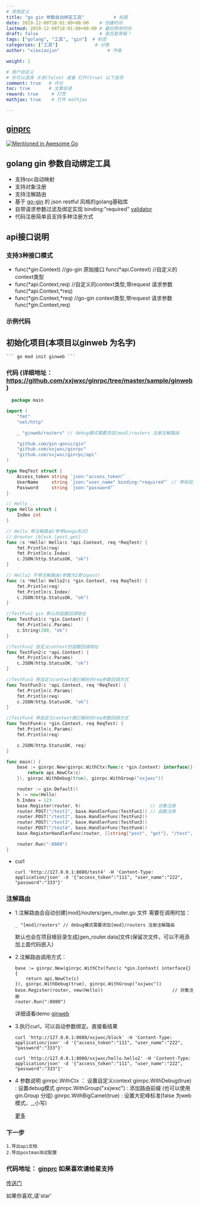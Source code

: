 ```yaml
---
# 常用定义
title: "go gin 参数自动绑定工具"           # 标题
date: 2019-12-08T18:01:00+08:00    # 创建时间
lastmod: 2019-12-08T18:01:00+08:00 # 最后修改时间
draft: false                       # 是否是草稿？
tags: ["golang", "工具", "gin"]  # 标签
categories: ["工具"]              # 分类
author: "xiexiaojun"                  # 作者

weight: 1

# 用户自定义
# 你可以选择 关闭(false) 或者 打开(true) 以下选项
comment: true   # 评论
toc: true       # 文章目录
reward: true	 # 打赏
mathjax: true    # 打开 mathjax

---
```

## [ginprc](https://github.com/xxjwxc/ginrpc)

[![Mentioned in Awesome Go](https://awesome.re/mentioned-badge.svg)](https://github.com/avelino/awesome-go) 

## golang gin 参数自动绑定工具
- 支持rpc自动映射
- 支持对象注册
- 支持注解路由
- 基于 [go-gin](https://github.com/gin-gonic/gin) 的 json restful 风格的golang基础库
- 自带请求参数过滤及绑定实现 binding:"required"  [validator](go-playground/validator.v8)
- 代码注册简单且支持多种注册方式


## api接口说明

### 支持3种接口模式

- func(*gin.Context) //go-gin 原始接口
  func(*api.Context) //自定义的context类型
- func(*api.Context,req) //自定义的context类型,带request 请求参数
  func(*api.Context,*req)
- func(*gin.Context,*req) //go-gin context类型,带request 请求参数
  func(*gin.Context,req)


### 示例代码

## 初始化项目(本项目以ginweb 为名字)
	``` go mod init ginweb ```

### 代码 (详细地址：https://github.com/xxjwxc/ginrpc/tree/master/sample/ginweb)
```go
  package main

import (
	"fmt"
	"net/http"

	_ "ginweb/routers" // debug模式需要添加[mod]/routers 注册注解路由

	"github.com/gin-gonic/gin"
	"github.com/xxjwxc/ginrpc"
	"github.com/xxjwxc/ginrpc/api"
)

type ReqTest struct {
	Access_token string `json:"access_token"`
	UserName     string `json:"user_name" binding:"required"` // 带校验方式
	Password     string `json:"password"`
}

// Hello ...
type Hello struct {
	Index int
}

// Hello 带注解路由(参考beego形式)
// @router /block [post,get]
func (s *Hello) Hello(c *api.Context, req *ReqTest) {
	fmt.Println(req)
	fmt.Println(s.Index)
	c.JSON(http.StatusOK, "ok")
}

// Hello2 不带注解路由(参数为2默认post)
func (s *Hello) Hello2(c *gin.Context, req ReqTest) {
	fmt.Println(req)
	fmt.Println(s.Index)
	c.JSON(http.StatusOK, "ok")
}

//TestFun1 gin 默认的函数回调地址
func TestFun1(c *gin.Context) {
	fmt.Println(c.Params)
	c.String(200, "ok")
}

//TestFun2 自定义context的函数回调地址
func TestFun2(c *api.Context) {
	fmt.Println(c.Params)
	c.JSON(http.StatusOK, "ok")
}

//TestFun3 带自定义context跟已解析的req参数回调方式
func TestFun3(c *api.Context, req *ReqTest) {
	fmt.Println(c.Params)
	fmt.Println(req)
	c.JSON(http.StatusOK, "ok")
}

//TestFun4 带自定义context跟已解析的req参数回调方式
func TestFun4(c *gin.Context, req ReqTest) {
	fmt.Println(c.Params)
	fmt.Println(req)

	c.JSON(http.StatusOK, req)
}

func main() {
	base := ginrpc.New(ginrpc.WithCtx(func(c *gin.Context) interface{} {
		return api.NewCtx(c)
	}), ginrpc.WithDebug(true), ginrpc.WithGroup("xxjwxc"))

	router := gin.Default()
	h := new(Hello)
	h.Index = 123
	base.Register(router, h)                          // 对象注册
	router.POST("/test1", base.HandlerFunc(TestFun1)) // 函数注册
	router.POST("/test2", base.HandlerFunc(TestFun2))
	router.POST("/test3", base.HandlerFunc(TestFun3))
	router.POST("/test4", base.HandlerFunc(TestFun4))
	base.RegisterHandlerFunc(router, []string{"post", "get"}, "/test", TestFun1) // 多种请求方式注册

	router.Run(":8080")
}
   ```

- curl
  ```
  curl 'http://127.0.0.1:8080/test4' -H 'Content-Type: application/json' -d '{"access_token":"111", "user_name":"222", "password":"333"}'
  ```

### 注解路由

- 1.注解路由会自动创建[mod]/routers/gen_router.go 文件 需要在调用时加：
	```
	_ "[mod]/routers" // debug模式需要添加[mod]/routers 注册注解路由
	```
	默认也会在项目根目录生成[gen_router.data]文件(保留次文件，可以不用添加上面代码嵌入)
- 2.注解路由调用方式：
	```
	base := ginrpc.New(ginrpc.WithCtx(func(c *gin.Context) interface{} {
		return api.NewCtx(c)
	}), ginrpc.WithDebug(true), ginrpc.WithGroup("xxjwxc"))
	base.Register(router, new(Hello))                          // 对象注册
	router.Run(":8080")
	```
	详细请看demo  [ginweb](/sample/ginweb)
- 3.执行curl，可以自动参数绑定。直接看结果
  ```
  curl 'http://127.0.0.1:8080/xxjwxc/block' -H 'Content-Type: application/json' -d '{"access_token":"111", "user_name":"222", "password":"333"}'
  ```
  ```
  curl 'http://127.0.0.1:8080/xxjwxc/hello.hello2' -H 'Content-Type: application/json' -d '{"access_token":"111", "user_name":"222", "password":"333"}'
  ```
- 4 参数说明
	ginrpc.WithCtx ： 设置自定义context
	ginrpc.WithDebug(true) : 设置debug模式
	ginrpc.WithGroup("xxjwxc") : 添加路由前缀 (也可以使用gin.Group 分组)
	ginrpc.WithBigCamel(true) : 设置大驼峰标准(false 为web模式，_,小写)

	[更多](https://godoc.org/github.com/xxjwxc/ginrpc)

### 下一步
	1.导出api文档
	2.导出postman测试配置

### 代码地址： [ginprc](https://github.com/xxjwxc/ginrpc) 如果喜欢请给星支持

[传送门](https://github.com/xxjwxc/ginrpc)

如果你喜欢,请'star'
